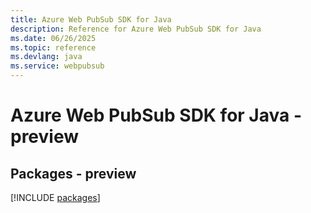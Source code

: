 ```yaml
---
title: Azure Web PubSub SDK for Java
description: Reference for Azure Web PubSub SDK for Java
ms.date: 06/26/2025
ms.topic: reference
ms.devlang: java
ms.service: webpubsub
---
```

# Azure Web PubSub SDK for Java - preview
## Packages - preview
[!INCLUDE [packages](web-pubsub-index.md)]